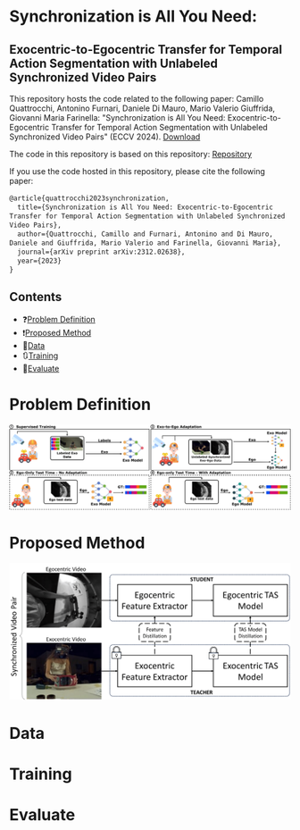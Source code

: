 # Synchronization is All You Need:
## Exocentric-to-Egocentric Transfer for Temporal Action Segmentation with Unlabeled Synchronized Video Pairs
This repository hosts the code related to the following paper:
Camillo Quattrocchi, Antonino Furnari, Daniele Di Mauro, Mario Valerio Giuffrida, Giovanni Maria Farinella: "Synchronization is All You Need: Exocentric-to-Egocentric Transfer for Temporal Action Segmentation with Unlabeled Synchronized Video Pairs" (ECCV 2024). [Download](https://arxiv.org/pdf/2312.02638)

The code in this repository is based on this repository: [Repository](https://github.com/assembly-101/assembly101-temporal-action-segmentation)

If you use the code hosted in this repository, please cite the following paper:
```
@article{quattrocchi2023synchronization,
  title={Synchronization is All You Need: Exocentric-to-Egocentric Transfer for Temporal Action Segmentation with Unlabeled Synchronized Video Pairs},
  author={Quattrocchi, Camillo and Furnari, Antonino and Di Mauro, Daniele and Giuffrida, Mario Valerio and Farinella, Giovanni Maria},
  journal={arXiv preprint arXiv:2312.02638},
  year={2023}
}
```
## Contents
* ❓[Problem Definition](#problem-definition)
* ❗[Proposed Method](#proposed-method)
* 🥽[Data](#data)
* 🔃[Training](#training)
* 🏅[Evaluate](#evaluate)

# Problem Definition
![](https://github.com/fpv-iplab/synchronization-is-all-you-need/blob/main/assets/problem_definition.png?raw=true)
# Proposed Method
![](https://github.com/fpv-iplab/synchronization-is-all-you-need/blob/main/assets/proposed_method.png?raw=true)

# Data

# Training

# Evaluate

